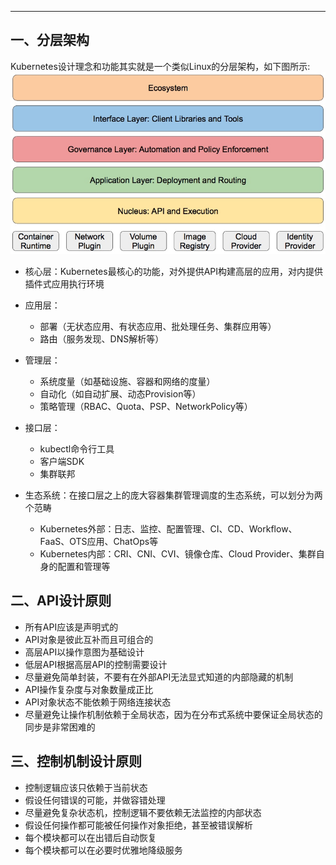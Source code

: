 <!-- toc -->
*****
## 一、分层架构
Kubernetes设计理念和功能其实就是一个类似Linux的分层架构，如下图所示:
![分层架构](../images/markdown-img-paste-20180926171423157.png)

- 核心层：Kubernetes最核心的功能，对外提供API构建高层的应用，对内提供插件式应用执行环境
- 应用层：
  - 部署（无状态应用、有状态应用、批处理任务、集群应用等）
  - 路由（服务发现、DNS解析等）
- 管理层：
  - 系统度量（如基础设施、容器和网络的度量）
  - 自动化（如自动扩展、动态Provision等）
  - 策略管理（RBAC、Quota、PSP、NetworkPolicy等）

- 接口层：
  - kubectl命令行工具
  - 客户端SDK
  - 集群联邦
- 生态系统：在接口层之上的庞大容器集群管理调度的生态系统，可以划分为两个范畴
  - Kubernetes外部：日志、监控、配置管理、CI、CD、Workflow、FaaS、OTS应用、ChatOps等
  - Kubernetes内部：CRI、CNI、CVI、镜像仓库、Cloud Provider、集群自身的配置和管理等

## 二、API设计原则
* 所有API应该是声明式的
* API对象是彼此互补而且可组合的
* 高层API以操作意图为基础设计
* 低层API根据高层API的控制需要设计
* 尽量避免简单封装，不要有在外部API无法显式知道的内部隐藏的机制
* API操作复杂度与对象数量成正比
* API对象状态不能依赖于网络连接状态
* 尽量避免让操作机制依赖于全局状态，因为在分布式系统中要保证全局状态的同步是非常困难的

## 三、控制机制设计原则
- 控制逻辑应该只依赖于当前状态
- 假设任何错误的可能，并做容错处理
- 尽量避免复杂状态机，控制逻辑不要依赖无法监控的内部状态
- 假设任何操作都可能被任何操作对象拒绝，甚至被错误解析
- 每个模块都可以在出错后自动恢复
- 每个模块都可以在必要时优雅地降级服务
